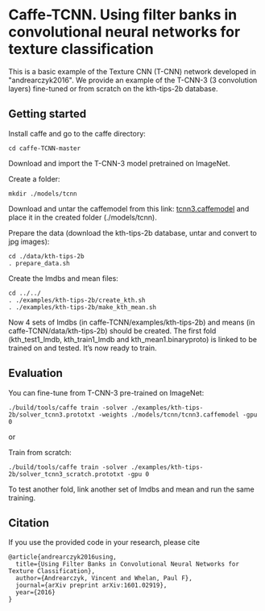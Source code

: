 

# Caffe-TCNN. Using filter banks in convolutional neural networks for texture classification
This is a basic example of the Texture CNN (T-CNN) network developed in "andrearczyk2016". 
We provide an example of the T-CNN-3 (3 convolution layers) fine-tuned or from scratch on the kth-tips-2b database.

## Getting started
Install caffe and go to the caffe directory:

    cd caffe-TCNN-master
    
Download and import the T-CNN-3 model pretrained on ImageNet.

Create a folder:

    mkdir ./models/tcnn
    
Download and untar the caffemodel from this link: [tcnn3.caffemodel](https://drive.google.com/open?id=0B2KB9JO6F3xCWHhqOUl3bDI1Yzg)
and place it in the created folder (./models/tcnn).

Prepare the data (download the kth-tips-2b database, untar and convert to jpg images):

    cd ./data/kth-tips-2b
    . prepare_data.sh
    
Create the lmdbs and mean files:

    cd ../../
    . ./examples/kth-tips-2b/create_kth.sh
    . ./examples/kth-tips-2b/make_kth_mean.sh
    
Now 4 sets of lmdbs (in caffe-TCNN/examples/kth-tips-2b) and means (in caffe-TCNN/data/kth-tips-2b) should be created. The first fold (kth_test1_lmdb, kth_train1_lmdb and kth_mean1.binaryproto) is linked to be trained on and tested.
It’s now ready to train.

## Evaluation

You can fine-tune from T-CNN-3 pre-trained on ImageNet:

    ./build/tools/caffe train -solver ./examples/kth-tips-2b/solver_tcnn3.prototxt -weights ./models/tcnn/tcnn3.caffemodel -gpu 0
    
or

Train from scratch:

    ./build/tools/caffe train -solver ./examples/kth-tips-2b/solver_tcnn3_scratch.prototxt -gpu 0

To test another fold, link another set of lmdbs and mean and run the same training.

## Citation

If you use the provided code in your research, please cite


    @article{andrearczyk2016using,
      title={Using Filter Banks in Convolutional Neural Networks for Texture Classification},
      author={Andrearczyk, Vincent and Whelan, Paul F},
      journal={arXiv preprint arXiv:1601.02919},
      year={2016}
    }


